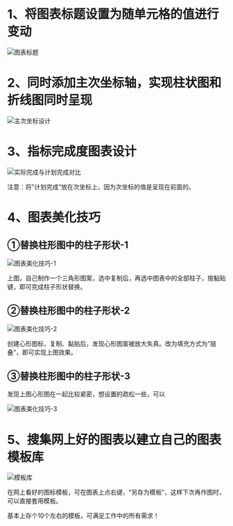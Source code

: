 # 1、将图表标题设置为随单元格的值进行变动

![图表标题](D:\StudyMaterials\IT技术学习\1、Excel\王佩丰Excel24讲笔记\章节三\第二十讲图片\图表标题.png)



# 2、同时添加主次坐标轴，实现柱状图和折线图同时呈现

![主次坐标设计](D:\StudyMaterials\IT技术学习\1、Excel\王佩丰Excel24讲笔记\章节三\第二十讲图片\主次坐标设计.png)



# 3、指标完成度图表设计

![实际完成与计划完成对比](D:\StudyMaterials\IT技术学习\1、Excel\王佩丰Excel24讲笔记\章节三\第二十讲图片\实际完成与计划完成对比.png)

注意：将”计划完成“放在次坐标上，因为次坐标的值是呈现在前面的。



# 4、图表美化技巧

## ①替换柱形图中的柱子形状-1

![图表美化技巧-1](D:\StudyMaterials\IT技术学习\1、Excel\王佩丰Excel24讲笔记\章节三\第二十讲图片\图表美化技巧-1.png)

上图，自己制作一个三角形图案，选中复制后，再选中图表中的全部柱子，按黏贴键，即可完成柱子形状替换。

##  ②替换柱形图中的柱子形状-2

![图表美化技巧-2](D:\StudyMaterials\IT技术学习\1、Excel\王佩丰Excel24讲笔记\章节三\第二十讲图片\图表美化技巧-2.png)

创建心形图标，复制、黏贴后，发现心形图案被放大失真。改为填充方式为“层叠”，即可实现上图效果。

## ③替换柱形图中的柱子形状-3

发现上图心形图在一起比较紧密，想设置的疏松一些，可以

![图表美化技巧-3](D:\StudyMaterials\IT技术学习\1、Excel\王佩丰Excel24讲笔记\章节三\第二十讲图片\图表美化技巧-3.png)



# 5、搜集网上好的图表以建立自己的图表模板库

![模板库](D:\StudyMaterials\IT技术学习\1、Excel\王佩丰Excel24讲笔记\章节三\第二十讲图片\模板库.png)

在网上看好的图标模板，可在图表上点右键，“另存为模板”，这样下次再作图时，可以直接套用模板。

基本上存个10个左右的模板，可满足工作中的所有需求！